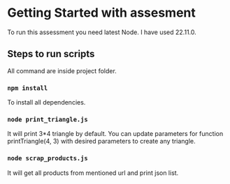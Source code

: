 # Getting Started with assesment
To run this assessment you need latest Node. I have used 22.11.0.

## Steps to run scripts
All command are inside project folder.

### `npm install`
To install all dependencies.

### `node print_triangle.js`
It will print 3*4 triangle by default. You can update parameters for function printTriangle(4, 3) with desired parameters to create any triangle.

### `node scrap_products.js`
It will get all products from mentioned url and print json list.

